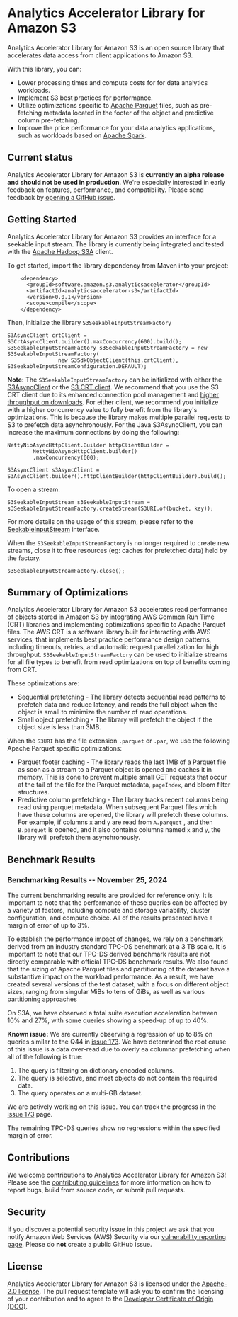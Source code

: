 # Analytics Accelerator Library for Amazon S3

Analytics Accelerator Library for Amazon S3 is an open source library that accelerates data access from client applications to Amazon S3. 

With this library, you can: 
* Lower processing times and compute costs for for data analytics workloads.
* Implement S3 best practices for performance. 
* Utilize optimizations specific to [Apache Parquet](https://parquet.apache.org/) files, such as pre-fetching metadata located in the footer of the object and predictive column pre-fetching.
* Improve the price performance for your data analytics applications, such as workloads based on [Apache Spark](https://spark.apache.org/). 

## Current status

Analytics Accelerator Library for Amazon S3 is **currently an alpha release and should not be used in production**. We're especially interested in early feedback on features, performance, and compatibility. Please send feedback by [opening a GitHub issue](https://github.com/awslabs/analytics-accelerator-s3/issues/new/choose).

## Getting Started

Analytics Accelerator Library for Amazon S3 provides an interface for a seekable input stream. The library is currently being integrated and tested with the [Apache Hadoop S3A](https://hadoop.apache.org/docs/current/hadoop-aws/tools/hadoop-aws/index.html#Introducing_the_Hadoop_S3A_client.) client.

To get started, import the library dependency from Maven into your project:

```
    <dependency>
      <groupId>software.amazon.s3.analyticsaccelerator</groupId>
      <artifactId>analyticsaccelerator-s3</artifactId>
      <version>0.0.1</version>
      <scope>compile</scope>
    </dependency>
```

Then, initialize the library `S3SeekableInputStreamFactory`

```
S3AsyncClient crtClient = S3CrtAsyncClient.builder().maxConcurrency(600).build();
S3SeekableInputStreamFactory s3SeekableInputStreamFactory = new S3SeekableInputStreamFactory(
                new S3SdkObjectClient(this.crtClient), S3SeekableInputStreamConfiguration.DEFAULT);
```


**Note:** The `S3SeekableInputStreamFactory` can be initialized with either the [S3AsyncClient](https://sdk.amazonaws.com/java/api/latest/software/amazon/awssdk/services/s3/S3AsyncClient.html) or the [S3 CRT client](https://docs.aws.amazon.com/sdk-for-java/latest/developer-guide/crt-based-s3-client.html). We recommend that you use the S3 CRT client due to its enhanced connection pool management and [higher throughput on downloads](https://aws.amazon.com/blogs/developer/introducing-crt-based-s3-client-and-the-s3-transfer-manager-in-the-aws-sdk-for-java-2-x/). For either client, we recommend you initialize with a higher concurrency value to fully benefit from the library's optimizations. This is because the library makes multiple parallel requests to S3 to prefetch data asynchronously. For the Java S3AsyncClient, you can increase the maximum connections by doing the following:

```
NettyNioAsyncHttpClient.Builder httpClientBuilder =
        NettyNioAsyncHttpClient.builder()
        .maxConcurrency(600);

S3AsyncClient s3AsyncClient = S3AsyncClient.builder().httpClientBuilder(httpClientBuilder).build(); 
```

To open a stream: 

```
S3SeekableInputStream s3SeekableInputStream = s3SeekableInputStreamFactory.createStream(S3URI.of(bucket, key));
```

For more details on the usage of this stream, please refer to the [SeekableInputStream](https://github.com/awslabs/analytics-accelerator-s3/blob/main/input-stream/src/main/java/software/amazon/s3/analyticsaccelerator/SeekableInputStream.java) interface.

When the `S3SeekableInputStreamFactory` is no longer required to create new streams, close it to free resources (eg: caches for prefetched data) held by the factory. 

```
s3SeekableInputStreamFactory.close();
```

## Summary of Optimizations

Analytics Accelerator Library for Amazon S3 accelerates read performance of objects stored in Amazon S3 by integrating AWS Common Run Time (CRT) libraries and implementing optimizations specific to Apache Parquet files. The AWS CRT is a software library built for interacting with AWS services, that implements best practice performance design patterns, including timeouts, retries, and automatic request parallelization for high throughput. `S3SeekableInputStreamFactory` can be used to initialize streams for all file types to benefit from read optimizations on top of benefits coming from CRT. 

These optimizations are:

* Sequential prefetching - The library detects sequential read patterns to prefetch data and reduce latency, and reads the full object when the object is small to minimize the number of read operations.
* Small object prefetching - The library will prefetch the object if the object size is less than 3MB.

 When the `S3URI` has the file extension `.parquet` or `.par`, we use the following Apache Parquet specific optimizations:

* Parquet footer caching - The library reads the last 1MB of a Parquet file as soon as a stream to a Parquet object is opened and caches it in memory. This is done to prevent multiple small GET requests that occur at the tail
  of the file for the Parquet metadata, `pageIndex`, and bloom filter structures. 
* Predictive column prefetching - The library tracks recent columns being read using parquet metadata. When
  subsequent Parquet files which have these columns are opened, the library will prefetch these columns. For example, if columns `x` and `y` are read from `A.parquet` , and then `B.parquet` is opened, and it also contains columns named `x` and `y`, the library will prefetch them asynchronously.

## Benchmark Results 

### Benchmarking Results -- November 25, 2024

The current benchmarking results are provided for reference only. It is important to note that the performance of these queries can be affected by a variety of factors, including compute and storage variability, cluster configuration, and compute choice. All of the results presented have a margin of error of up to 3%.

To establish the performance impact of changes, we rely on a benchmark derived from an industry standard TPC-DS benchmark at a 3 TB scale. It is important to note that our TPC-DS derived benchmark results are not directly comparable with official TPC-DS benchmark results. We also found that the sizing of Apache Parquet files and partitioning of the dataset have a substantive impact on the workload performance. As a result, we have created several versions of the test dataset, with a focus on different object sizes, ranging from singular MiBs to tens of GiBs, as well as various partitioning approaches

On S3A, we have observed a total suite execution acceleration between 10% and 27%, with some queries showing a speed-up of up to 40%. 

**Known issue:** We are currently observing a regression of up to 8% on queries similar to the Q44 in [issue 173](https://github.com/awslabs/analytics-accelerator-s3/issues/173). We have determined the root cause of this issue is a data over-read due to overly ea columnar prefetching when all of the following is true: 
1. The query is filtering on dictionary encoded columns.
1. The query is selective, and most objects do not contain the required data.
1. The query operates on a multi-GB dataset.
   
We are actively working on this issue. You can track the progress in the [issue 173](https://github.com/awslabs/analytics-accelerator-s3/issues/173) page. 

The remaining TPC-DS queries show no regressions within the specified margin of error.

## Contributions

We welcome contributions to Analytics Accelerator Library for Amazon S3! Please see the [contributing guidelines](doc/CONTRIBUTING.md) for more information on how to report bugs, build from source code, or submit pull requests.

## Security

If you discover a potential security issue in this project we ask that you notify Amazon Web Services (AWS) Security via our [vulnerability reporting page](http://aws.amazon.com/security/vulnerability-reporting/). Please do **not** create a public GitHub issue.

## License

Analytics Accelerator Library for Amazon S3 is licensed under the [Apache-2.0 license](LICENSE). 
The pull request template will ask you to confirm the licensing of your contribution and to agree to the [Developer Certificate of Origin (DCO)](https://developercertificate.org/).
